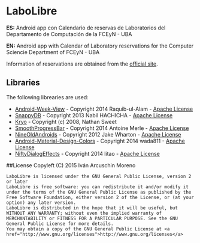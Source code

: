 # LaboLibre
<b>ES:</b> Android app con Calendario de reservas de Laboratorios del Departamento de Computación de la FCEyN - UBA

<b>EN:</b> Android app with Calendar of Laboratory reservations for the Computer Sciencie Department of FCEyN - UBA

Information of reservations are obtained from the <a href="http://www.dc.uba.ar/serv/reserva/laboratorios">official site</a>.

## Libraries
The following librearies are used:

<ul>
    <li><a href="https://github.com/alamkanak/Android-Week-View">Android-Week-View</a> - Copyright 2014 Raquib-ul-Alam - <a href="http://www.apache.org/licenses/LICENSE-2.0">Apache License</a></li>
    <li><a href="https://github.com/nhachicha/SnappyDB">SnappyDB</a> - Copyright 2013 Nabil HACHICHA - <a href="http://www.apache.org/licenses/LICENSE-2.0">Apache License</a></li>
    <li><a href="https://github.com/EsotericSoftware/kryo">Kryo</a> - Copyright (c) 2008, Nathan Sweet</li>
    <li><a href="https://github.com/castorflex/SmoothProgressBar/">SmoothProgressBar</a> - Copyright 2014 Antoine Merle - <a href="http://www.apache.org/licenses/LICENSE-2.0">Apache License</a></li>
    <li><a href="https://github.com/JakeWharton/NineOldAndroids">NineOldAndroids</a> - Copyright 2012 Jake Wharton - <a href="http://www.apache.org/licenses/LICENSE-2.0">Apache License</a></li>
    <li><a href="https://github.com/wada811/Android-Material-Design-Colors">Android-Material-Design-Colors</a> - Copyright 2014 wada811 - <a href="http://www.apache.org/licenses/LICENSE-2.0">Apache License</a></li>
    <li><a href="https://github.com/sd6352051/NiftyDialogEffects">NiftyDialogEffects</a> - Copyright 2014 litao - <a href="http://www.apache.org/licenses/LICENSE-2.0">Apache License</a></li>
</ul>

##License
Copyleft (C) 2015 Iván Arcuschin Moreno

```
LaboLibre is licensed under the GNU General Public License, version 2 or later
LaboLibre is free software: you can redistribute it and/or modify it under the terms of the GNU General Public License as published by the Free Software Foundation, either version 2 of the License, or (at your option) any later version.
LaboLibre is distributed in the hope that it will be useful, but WITHOUT ANY WARRANTY; without even the implied warranty of MERCHANTABILITY or FITNESS FOR A PARTICULAR PURPOSE. See the GNU General Public License for more details.
You may obtain a copy of the GNU General Public License at <a href="http://www.gnu.org/licenses">http://www.gnu.org/licenses</a>
```
